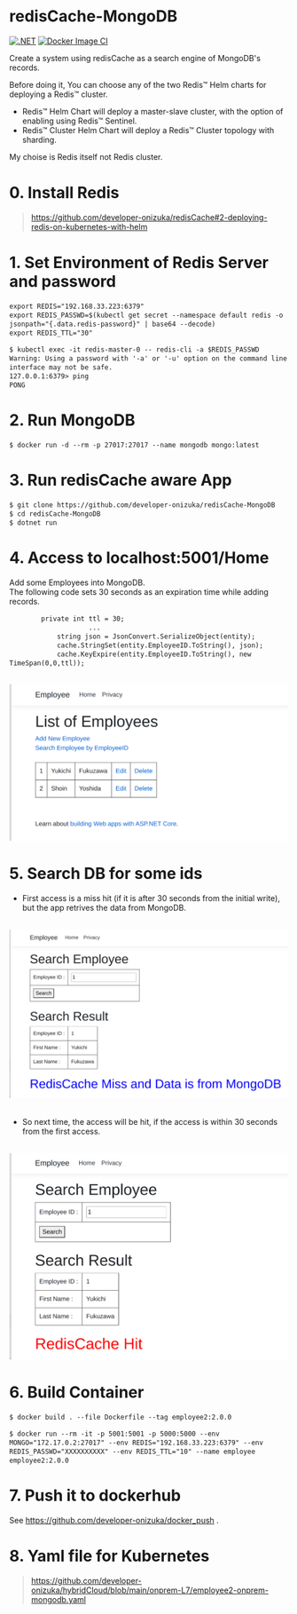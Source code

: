 # redisCache-MongoDB
[![.NET](https://github.com/developer-onizuka/redisCache-MongoDB/workflows/.NET/badge.svg)](https://github.com/developer-onizuka/redisCache-MongoDB/actions/workflows/dotnet.yml)
[![Docker Image CI](https://github.com/developer-onizuka/redisCache-MongoDB/workflows/Docker%20Image%20CI/badge.svg)](https://github.com/developer-onizuka/redisCache-MongoDB/actions/workflows/docker-image.yml)

Create a system using redisCache as a search engine of MongoDB's records.


Before doing it, You can choose any of the two Redis™ Helm charts for deploying a Redis™ cluster.

- Redis™ Helm Chart will deploy a master-slave cluster, with the option of enabling using Redis™ Sentinel.<br>
- Redis™ Cluster Helm Chart will deploy a Redis™ Cluster topology with sharding.

My choise is Redis itself not Redis cluster.


# 0. Install Redis
> https://github.com/developer-onizuka/redisCache#2-deploying-redis-on-kubernetes-with-helm


# 1. Set Environment of Redis Server and password
```
export REDIS="192.168.33.223:6379"
export REDIS_PASSWD=$(kubectl get secret --namespace default redis -o jsonpath="{.data.redis-password}" | base64 --decode)
export REDIS_TTL="30"
```
```
$ kubectl exec -it redis-master-0 -- redis-cli -a $REDIS_PASSWD
Warning: Using a password with '-a' or '-u' option on the command line interface may not be safe.
127.0.0.1:6379> ping
PONG
```

# 2. Run MongoDB
```
$ docker run -d --rm -p 27017:27017 --name mongodb mongo:latest
```

# 3. Run redisCache aware App
```
$ git clone https://github.com/developer-onizuka/redisCache-MongoDB
$ cd redisCache-MongoDB
$ dotnet run
```

# 4. Access to localhost:5001/Home
Add some Employees into MongoDB.<br>
The following code sets 30 seconds as an expiration time while adding records.
```
		private int ttl = 30;
                    ...
			string json = JsonConvert.SerializeObject(entity);
			cache.StringSet(entity.EmployeeID.ToString(), json);
			cache.KeyExpire(entity.EmployeeID.ToString(), new TimeSpan(0,0,ttl));
```
<br>
<img src="https://github.com/developer-onizuka/redisCache-MongoDB/blob/main/redisCache-MongoDB1.png" width="520"> <br>

# 5. Search DB for some ids
- First access is a miss hit (if it is after 30 seconds from the initial write), but the app retrives the data from MongoDB. 
<br>
<img src="https://github.com/developer-onizuka/redisCache-MongoDB/blob/main/redisCache-MongoDB2.png" width="640"> <br>
<br>

- So next time, the access will be hit, if the access is within 30 seconds from the first access.
<br>
<img src="https://github.com/developer-onizuka/redisCache-MongoDB/blob/main/redisCache-MongoDB3.png" width="505"> <br>


# 6. Build Container
```
$ docker build . --file Dockerfile --tag employee2:2.0.0
```
```
$ docker run --rm -it -p 5001:5001 -p 5000:5000 --env MONGO="172.17.0.2:27017" --env REDIS="192.168.33.223:6379" --env REDIS_PASSWD="XXXXXXXXXX" --env REDIS_TTL="10" --name employee employee2:2.0.0
```

# 7. Push it to dockerhub
See https://github.com/developer-onizuka/docker_push .

# 8. Yaml file for Kubernetes
> https://github.com/developer-onizuka/hybridCloud/blob/main/onprem-L7/employee2-onprem-mongodb.yaml
